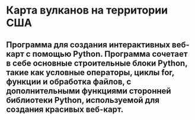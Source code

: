 # Карта вулканов на территории США
## Программа для создания интерактивных веб-карт с помощью Python. Программа сочетает в себе основные строительные блоки Python, такие как условные операторы, циклы for, функции и обработка файлов, с дополнительными функциями сторонней библиотеки Python, используемой для создания красивых веб-карт.
